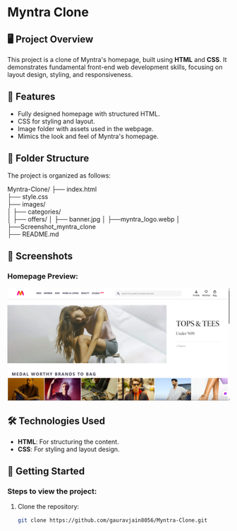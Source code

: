 # Myntra Clone

## 🖥️ Project Overview
This project is a clone of Myntra's homepage, built using **HTML** and **CSS**. It demonstrates fundamental front-end web development skills, focusing on layout design, styling, and responsiveness.

## 🌟 Features
- Fully designed homepage with structured HTML.
- CSS for styling and layout.
- Image folder with assets used in the webpage.
- Mimics the look and feel of Myntra's homepage.

## 📂 Folder Structure

The project is organized as follows:

Myntra-Clone/
├── index.html           
├── style.css            
├── images/              
│   ├── categories/         
│   ├── offers/
│   ├── banner.jpg
│   ├──myntra_logo.webp 
│   ├──Screenshot_myntra_clone                   
├── README.md  

## 📸 Screenshots
### Homepage Preview:
![Screenshot](images/Screenshot_myntra_clone.png)

## 🛠️ Technologies Used
- **HTML**: For structuring the content.
- **CSS**: For styling and layout design.

## 🚀 Getting Started
### Steps to view the project:
1. Clone the repository:
   ```bash
   git clone https://github.com/gauravjain8056/Myntra-Clone.git
